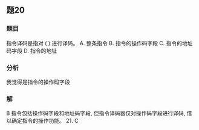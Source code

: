 ## 题20
### 题目
指令译码是指对 ( ) 进行译码。
A. 整条指令 B. 指令的操作码字段
C. 指令的地址码字段 D. 指令的地址
### 分析
我觉得是指令的操作码字段
### 解
B
指令包括操作码字段和地址码字段, 但指令译码器仅对操作码字段进行译码, 借以确定指令的操作功能。 21. C